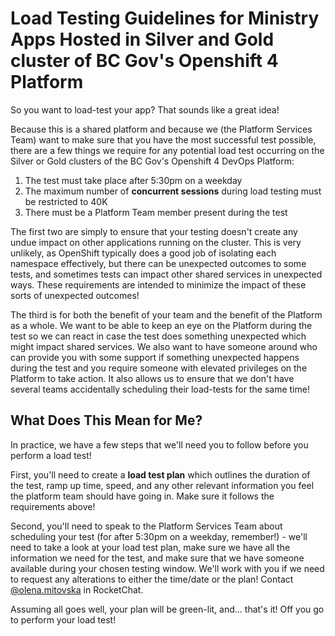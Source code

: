 # Load Testing Guidelines for Ministry Apps Hosted in Silver and Gold cluster of BC Gov's Openshift 4 Platform

So you want to load-test your app? That sounds like a great idea!

Because this is a shared platform and because we (the Platform Services Team) want to make sure that you have the most successful test possible, there are a few things we require for any potential load test occurring on the Silver or Gold clusters of the BC Gov's Openshift 4 DevOps  Platform:

1. The test must take place after 5:30pm on a weekday
1. The maximum number of **concurrent sessions** during load testing must be restricted to 40K
1. There must be a Platform Team member present during the test

The first two are simply to ensure that your testing doesn't create any undue impact on other applications running on the cluster. This is very unlikely, as OpenShift typically does a good job of isolating each namespace effectively, but there can be unexpected outcomes to some tests, and sometimes tests can impact other shared services in unexpected ways. These requirements are intended to minimize the impact of these sorts of unexpected outcomes!

The third is for both the benefit of your team and the benefit of the Platform as a whole. We want to be able to keep an eye on the Platform during the test so we can react in case the test does something unexpected which might impact shared services. We also want to have someone around who can provide you with some support if something unexpected happens during the test and you require someone with elevated privileges on the Platform to take action. It also allows us to ensure that we don't have several teams accidentally scheduling their load-tests for the same time!

## What Does This Mean for Me?

In practice, we have a few steps that we'll need you to follow before you perform a load test!

First, you'll need to create a **load test plan** which outlines the duration of the test, ramp up time, speed, and any other relevant information you feel the platform team should have going in. Make sure it follows the requirements above!

Second, you'll need to speak to the Platform Services Team about scheduling your test (for after 5:30pm on a weekday, remember!) - we'll need to take a look at your load test plan, make sure we have all the information we need for the test, and make sure that we have someone available during your chosen testing window. We'll work with you if we need to request any alterations to either the time/date or the plan! Contact [@olena.mitovska](https://chat.developer.gov.bc.ca/direct/olena.mitovska) in RocketChat.

Assuming all goes well, your plan will be green-lit, and... that's it! Off you go to perform your load test!


